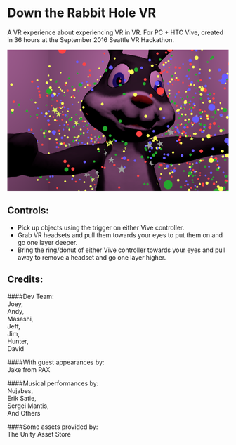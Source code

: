 # Down the Rabbit Hole VR

A VR experience about experiencing VR in VR. For PC + HTC Vive, created in 36 hours at the September 2016 Seattle VR Hackathon.

![Screenshot](bun.png "Image")

Controls:
----------------
* Pick up objects using the trigger on either Vive controller.  
* Grab VR headsets and pull them towards your eyes to put them on and go one layer deeper.  
* Bring the ring/donut of either Vive controller towards your eyes and pull away to remove a headset and go one layer higher.  

Credits:
----------------
####Dev Team:  
  Joey,  
  Andy,  
  Masashi,  
  Jeff,  
  Jim,  
  Hunter,  
  David  
  
####With guest appearances by:  
  Jake from PAX
  
####Musical performances by:  
  Nujabes,  
  Erik Satie,  
  Sergei Mantis,  
  And Others  
  
####Some assets provided by:  
  The Unity Asset Store
